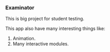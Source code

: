 ### Examinator
This is big project for student testing.

This app also have many interesting things like:
1) Animation.
2) Many interactive modules.
